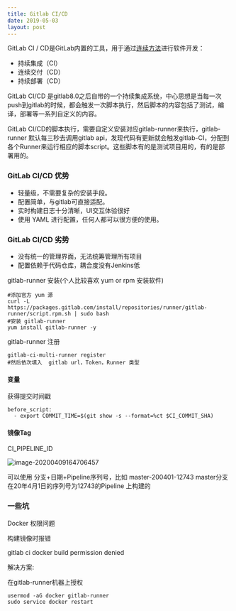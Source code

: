 ```yaml
---
title: Gitlab CI/CD
date: 2019-05-03
layout: post
---
```


GitLab CI / CD是GitLab内置的工具，用于通过[连续方法](https://docs.gitlab.com/ce/ci/introduction/index.html#introduction-to-cicd-methodologies)进行软件开发：

- 持续集成（CI）
- 连续交付（CD）
- 持续部署（CD）



GitLab CI/CD 是gitlab8.0之后自带的一个持续集成系统，中心思想是当每一次push到gitlab的时候，都会触发一次脚本执行，然后脚本的内容包括了测试，编译，部署等一系列自定义的内容。

GitLab CI/CD的脚本执行，需要自定义安装对应gitlab-runner来执行，gitlab-runner 默认每三秒去调用gitlab api，发现代码有更新就会触发gitlab-CI，分配到各个Runner来运行相应的脚本script。这些脚本有的是测试项目用的，有的是部署用的。



### GitLab CI/CD 优势

- 轻量级，不需要复杂的安装手段。
- 配置简单，与gitlab可直接适配。
- 实时构建日志十分清晰，UI交互体验很好
- 使用 YAML 进行配置，任何人都可以很方便的使用。

### GitLab CI/CD 劣势

- 没有统一的管理界面，无法统筹管理所有项目
- 配置依赖于代码仓库，耦合度没有Jenkins低



gitlab-runner 安装(个人比较喜欢 yum or rpm 安装软件)

```
#添加官方 yum 源
curl -L https://packages.gitlab.com/install/repositories/runner/gitlab-runner/script.rpm.sh | sudo bash
#安装 gitlab-runner 
yum install gitlab-runner -y
```

gitlab-runner 注册 

```
gitlab-ci-multi-runner register
#然后依次填入  gitlab url，Token，Runner 类型
```



#### 变量

获得提交时间戳

```
before_script:
  - export COMMIT_TIME=$(git show -s --format=%ct $CI_COMMIT_SHA)  
```





#### 镜像Tag

CI_PIPELINE_ID

![image-20200409164706457](https://blog-pic-1253367462.cos.ap-shanghai.myqcloud.com/image-20200409164706457.png)



可以使用  分支+日期+Pipeline序列号，比如 master-200401-12743     master分支在20年4月1日的序列号为12743的Pipeline 上构建的 







### 一些坑

Docker 权限问题

构建镜像时报错 

gitlab ci  docker build  permission denied

解决方案:

在gitlab-runner机器上授权

```
usermod -aG docker gitlab-runner
sudo service docker restart
```







